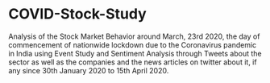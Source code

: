 # COVID-Stock-Study
Analysis of the Stock Market Behavior around March, 23rd 2020, the day of commencement of nationwide lockdown due to the Coronavirus pandemic in India using Event Study and Sentiment Analysis through Tweets about the sector as well as the companies and the news articles on twitter about it, if any since 30th January 2020 to 15th April 2020.
